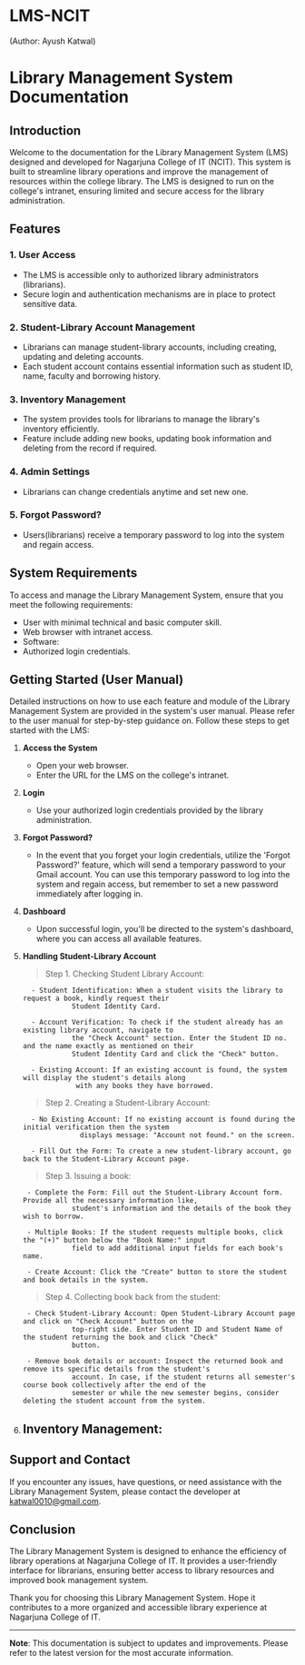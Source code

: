# LMS-NCIT
(Author: Ayush Katwal)

# Library Management System Documentation

## Introduction
Welcome to the documentation for the Library Management System (LMS) designed and developed for Nagarjuna College of IT (NCIT). This system is built to streamline library operations and improve the management of resources within the college library. The LMS is designed to run on the college's intranet, ensuring limited and secure access for the library administration.
 
## Features

### 1. User Access
   - The LMS is accessible only to authorized library administrators (librarians).
   - Secure login and authentication mechanisms are in place to protect sensitive data.

### 2. Student-Library Account Management
   - Librarians can manage student-library accounts, including creating, updating and deleting accounts.
   - Each student account contains essential information such as student ID, name, faculty and borrowing history.

### 3. Inventory Management
   - The system provides tools for librarians to manage the library's inventory efficiently.
   - Feature include adding new books, updating book information and deleting from the record if required.

### 4. Admin Settings 
   - Librarians can change credentials anytime and set new one.
     
### 5. Forgot Password?
   - Users(librarians) receive a temporary password to log into the system and regain access.
   

## System Requirements
To access and manage the Library Management System, ensure that you meet the following requirements:
   - User with minimal technical and basic computer skill.
   - Web browser with intranet access.
   - Software:
   - Authorized login credentials.
     

## Getting Started (User Manual)
Detailed instructions on how to use each feature and module of the Library Management System are provided in the system's user manual. Please refer to the user manual for step-by-step guidance on. Follow these steps to get started with the LMS:


1. **Access the System**
   - Open your web browser.
   - Enter the URL for the LMS on the college's intranet.

     
2. **Login**
   - Use your authorized login credentials provided by the library administration.

     
3. **Forgot Password?**
   - In the event that you forget your login credentials, utilize the 'Forgot Password?' feature, which will send a temporary password to your Gmail account. You can use 
     this temporary password to log into the system and regain access, but remember to set a new password immediately after logging in.
    
   
4. **Dashboard**
   - Upon successful login, you'll be directed to the system's dashboard, where you can access all available features.
     

5. **Handling Student-Library Account**
   
   > Step 1. Checking Student Library Account:
   
         - Student Identification: When a student visits the library to request a book, kindly request their
                   Student Identity Card.
     
         - Account Verification: To check if the student already has an existing library account, navigate to
                   the "Check Account" section. Enter the Student ID no. and the name exactly as mentioned on their
                   Student Identity Card and click the "Check" button.
     
         - Existing Account: If an existing account is found, the system will display the student's details along
                    with any books they have borrowed.

   > Step 2. Creating a Student-Library Account:

         - No Existing Account: If no existing account is found during the initial verification then the system
                     displays message: "Account not found." on the screen.

         - Fill Out the Form: To create a new student-library account, go back to the Student-Library Account page.

   > Step 3. Issuing a book:

        - Complete the Form: Fill out the Student-Library Account form. Provide all the necessary information like,
                   student's information and the details of the book they wish to borrow.
   
        - Multiple Books: If the student requests multiple books, click the "(+)" button below the "Book Name:" input
                   field to add additional input fields for each book's name.
   
        - Create Account: Click the "Create" button to store the student and book details in the system.

   > Step 4. Collecting book back from the student:

        - Check Student-Library Account: Open Student-Library Account page and click on "Check Account" button on the
                   top-right side. Enter Student ID and Student Name of the student returning the book and click "Check"
                   button.

        - Remove book details or account: Inspect the returned book and remove its specific details from the student's
                   account. In case, if the student returns all semester's course book collectively after the end of the
                   semester or while the new semester begins, consider deleting the student account from the system.


6. **Inventory Management:**
   - 
   


## Support and Contact
If you encounter any issues, have questions, or need assistance with the Library Management System, please contact the developer at [katwal0010@gmail.com](mailto:katwal0001@gmail.com).

## Conclusion
The Library Management System is designed to enhance the efficiency of library operations at Nagarjuna College of IT. It provides a user-friendly interface for librarians, ensuring better access to library resources and improved book management system.

Thank you for choosing this Library Management System. Hope it contributes to a more organized and accessible library experience at Nagarjuna College of IT.

---
**Note**: This documentation is subject to updates and improvements. Please refer to the latest version for the most accurate information.

